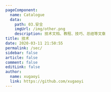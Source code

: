 ```yaml
---
pageComponent:
  name: Catalogue
  data:
    path: 03.安全
    imgUrl: /img/other.png
    description: 技术文档、教程、技巧、总结等文章
title: 技术
date: 2020-03-11 21:50:55
permalink: /sec/
sidebar: false
article: false
comment: false
editLink: false
author:
  name: xugaoyi
  link: https://github.com/xugaoyi
---
```

